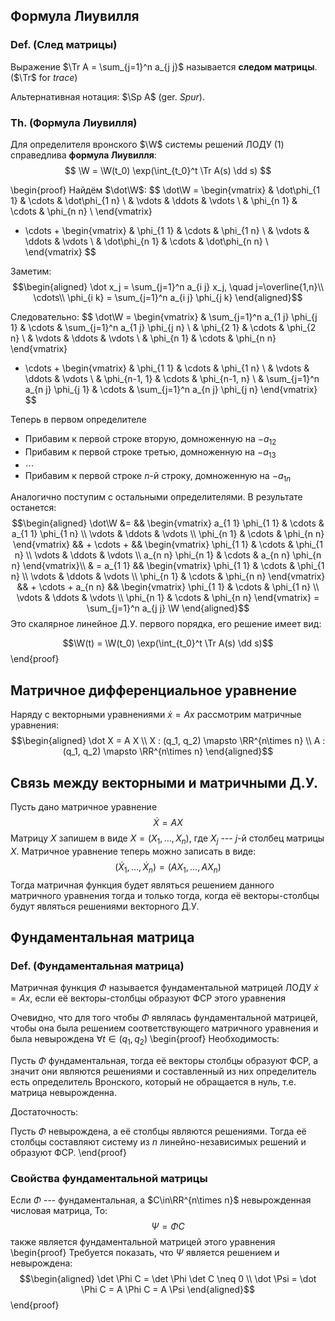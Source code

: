 ## Формула Лиувилля ##

### Def. (След матрицы) ###
Выражение $\Tr A = \sum_{j=1}^n a_{j j}$ называется **следом матрицы**. ($\Tr$ for *trace*)

Альтернативная нотация: $\Sp A$ (ger. *Spur*).

### Th. (Формула Лиувилля) ###
Для определителя вронского $\W$ системы решений ЛОДУ (1)
  справедлива **формула Лиувилля**:
  $$ \W = \W(t_0) \exp(\int_{t_0}^t \Tr A(s) \dd s) $$

  \begin{proof}
  Найдём $\dot\W$:
  $$ \dot\W =
  \begin{vmatrix}
  & \dot\phi_{1 1} & \cdots & \dot\phi_{1 n} \\
  & \vdots     & \ddots & \vdots     \\
  & \phi_{n 1} & \cdots & \phi_{n n} \\
  \end{vmatrix}
  + \cdots + 
  \begin{vmatrix}
  & \phi_{1 1} & \cdots & \phi_{1 n} \\
  & \vdots     & \ddots & \vdots     \\
  & \dot\phi_{n 1} & \cdots & \dot\phi_{n n} \\
  \end{vmatrix}
  $$

Заметим:
$$\begin{aligned}
\dot x_j = \sum_{j=1}^n a_{i j} x_j, \quad j=\overline{1,n}\\
\cdots\\
\phi_{i k} = \sum_{j=1}^n a_{i j} \phi_{j k}
\end{aligned}$$

Следовательно:
$$ \dot\W = 
\begin{vmatrix}
& \sum_{j=1}^n a_{1 j} \phi_{j 1} & \cdots & \sum_{j=1}^n a_{1 j} \phi_{j n} \\
& \phi_{2 1} & \cdots & \phi_{2 n} \\
& \vdots     & \ddots & \vdots \\
& \phi_{n 1} & \cdots & \phi_{n n}
\end{vmatrix}
 + \cdots + 
\begin{vmatrix}
& \phi_{1 1} & \cdots & \phi_{1 n} \\
& \vdots     & \ddots & \vdots     \\
& \phi_{n-1, 1} & \cdots & \phi_{n-1, n} \\
& \sum_{j=1}^n a_{n j} \phi_{j 1} & \cdots & \sum_{j=1}^n a_{n j} \phi_{j n}
\end{vmatrix}
$$

Теперь в первом определителе

*  Прибавим к первой строке вторую, домноженную на $-a_{1 2}$
*  Прибавим к первой строке третью, домноженную на $-a_{1 3}$
*  $\cdots$
*  Прибавим к первой строке $n$-й строку, домноженную на $-a_{1 n}$

Аналогично поступим с остальными определителями.
В результате останется:
$$\begin{aligned}
 \dot\W  &=
&& \begin{vmatrix}
 a_{1 1} \phi_{1 1} & \cdots & a_{1 1} \phi_{1 n} \\
     \vdots & \ddots & \vdots \\
     \phi_{n 1} & \cdots & \phi_{n n}
    \end{vmatrix}
&& + \cdots +
&& \begin{vmatrix}
 \phi_{1 1} & \cdots & \phi_{1 n} \\
     \vdots     & \ddots & \vdots \\
     a_{n n} \phi_{n 1} & \cdots & a_{n n} \phi_{n n} 
    \end{vmatrix}\\
& =
a_{1 1} 
&& \begin{vmatrix}
 \phi_{1 1} & \cdots & \phi_{1 n} \\
     \vdots & \ddots & \vdots \\
     \phi_{n 1} & \cdots & \phi_{n n}
    \end{vmatrix}
&& + \cdots +
a_{n n} 
&& \begin{vmatrix}
 \phi_{1 1} & \cdots & \phi_{1 n} \\
       \vdots     & \ddots & \vdots \\
       \phi_{n 1} & \cdots & \phi_{n n}
      \end{vmatrix}
= \sum_{j=1}^n a_{j j} \W
\end{aligned}$$
Это скалярное линейное Д.У. первого порядка, его решение имеет вид:

$$\W(t) = \W(t_0) \exp(\int_{t_0}^t \Tr A(s) \dd s)$$
\end{proof} <!-- done: Liouville's formula -->

## Матричное дифференциальное уравнение ##
Наряду с векторными уравнениями $\dot x = A x$
рассмотрим матричные уравнения:
$$\begin{aligned}
\dot X = A X \\
X : (q_1, q_2) \mapsto \RR^{n\times n} \\
A : (q_1, q_2) \mapsto \RR^{n\times n}
\end{aligned}$$

## Связь между векторными и матричными Д.У. ##
Пусть дано матричное уравнение
$$ \dot X = A X $$
Матрицу $X$ запишем в виде $X = (X_1, \ldots, X_n)$, где $X_j$ --- $j$-й столбец матрицы $X$.
Матричное уравнение теперь можно записать в виде:
$$
(\dot X_1, \ldots, \dot X_n) = (A X_1, \ldots, A X_n)
$$
Тогда матричная функция будет являться решением данного матричного уравнения тогда и только тогда,
когда её векторы-столбцы будут являться решениями векторного Д.У.


## Фундаментальная матрица ##

### Def. (Фундаментальная матрица) ###
Матричная функция $\Phi$ называется фундаментальной матрицей
ЛОДУ $\dot x = A x$, если её векторы-столбцы образуют ФСР этого уравнения

Очевидно, что для того чтобы $\Phi$ являлась фундаментальной матрицей,
  чтобы она была решением соответствующего матричного уравнения
  и была невырождена $\forall t\in (q_1, q_2)$
\begin{proof}
Необходимость:

Пусть $\Phi$ фундаментальная, тогда её векторы столбцы образуют ФСР,
  а значит они являются решениями и составленный из них определитель
  есть определитель Вронского, который не обращается в нуль,
  т.е. матрица невырожденна.

Достаточность:

Пусть $\Phi$ невырождена, а её столбцы являются решениями.
Тогда её столбцы составляют систему из $n$ линейно-независимых решений и образуют ФСР.
\end{proof}

### Свойства фундаментальной матрицы ###
Если $\Phi$ --- фундаментальная, а $C\in\RR^{n\times n}$ невырожденная числовая матрица,
  То: $$\Psi = \Phi C$$ также является фундаментальной матрицей этого уравнения
  \begin{proof}
  Требуется показать, что $\Psi$ является решением и невырождена:
  $$\begin{aligned}
  \det \Phi C = \det \Phi \det C \neq 0 \\
  \dot \Psi = \dot \Phi C = A \Phi C = A \Psi
  \end{aligned}$$
  \end{proof}
